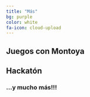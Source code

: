 ```yaml
---
title: "Más"
bg: purple
color: white
fa-icon: cloud-upload
---
```


## Juegos con Montoya

## Hackatón

### ...y mucho más!!!
